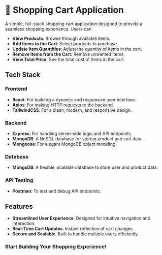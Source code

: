 # 🛒 Shopping Cart Application

A simple, full-stack shopping cart application designed to provide a seamless shopping experience. Users can:

- **View Products**: Browse through available items.
- **Add Items to the Cart**: Select products to purchase.
- **Update Item Quantities**: Adjust the quantity of items in the cart.
- **Remove Items from the Cart**: Remove unwanted items.
- **View Total Price**: See the total cost of items in the cart.

## Tech Stack

### Frontend
- **React**: For building a dynamic and responsive user interface.
- **Axios**: For making HTTP requests to the backend.
- **TailwindCSS**: For a clean, modern, and responsive design.

### Backend
- **Express**: For handling server-side logic and API endpoints.
- **MongoDB**: A NoSQL database for storing product and cart data.
- **Mongoose**: For elegant MongoDB object modeling.

### Database
- **MongoDB**: A flexible, scalable database to store user and product data.

### API Testing
- **Postman**: To test and debug API endpoints.

## Features
- **Streamlined User Experience**: Designed for intuitive navigation and interaction.
- **Real-Time Cart Updates**: Instant reflection of cart changes.
- **Secure and Scalable**: Built to handle multiple users efficiently.

### Start Building Your Shopping Experience!
